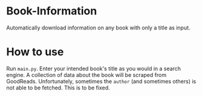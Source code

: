 # Book-Information
Automatically download information on any book with only a title as input. 

# How to use
Run `main.py`. Enter your intended book's title as you would in a search engine. A collection of data about the book will be scraped from GoodReads. Unfortunately, sometimes the `author` (and sometimes others) is not able to be fetched. This is to be fixed.
